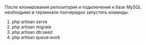 После клонирования репозитория и подключения к базе MySQL необходимо в терминале поочередно запустить команды:

1. php artisan serve
2. php artisan migrate
3. php artisan db:seed
4. php artisan queue:work
